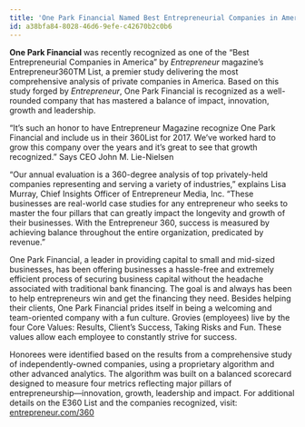 ```yaml
---
title: 'One Park Financial Named Best Entrepreneurial Companies in America by Entrepreneur Magazine''s 2017 Entrepreneur360 List'
id: a38bfa84-8028-46d6-9efe-c42670b2c0b6
---
```

<strong>One Park Financial </strong>was recently recognized as one of the “Best Entrepreneurial Companies in America” by <em>Entrepreneur </em>magazine’s Entrepreneur360TM List, a premier study delivering the most comprehensive analysis of private companies in America. Based on this study forged by <em>Entrepreneur</em>, One Park Financial is recognized as a well-rounded company that has mastered a balance of impact, innovation, growth and leadership.

“It’s such an honor to have Entrepreneur Magazine recognize One Park Financial and include us in their 360List for 2017. We’ve worked hard to grow this company over the years and it’s great to see that growth recognized.” Says CEO John M. Lie-Nielsen

“Our annual evaluation is a 360-degree analysis of top privately-held companies representing and serving a variety of industries,” explains Lisa Murray, Chief Insights Officer of Entrepreneur Media, Inc. “These businesses are real-world case studies for any entrepreneur who seeks to master the four pillars that can greatly impact the longevity and growth of their businesses. With the Entrepreneur 360, success is measured by achieving balance throughout the entire organization, predicated by revenue.”

One Park Financial, a leader in providing capital to small and mid-sized businesses, has been offering businesses a hassle-free and extremely efficient process of securing business capital without the headache associated with traditional bank financing. The goal is and always has been to help entrepreneurs win and get the financing they need. Besides helping their clients, One Park Financial prides itself in being a welcoming and team-oriented company with a fun culture. Grovies (employees) live by the four Core Values: Results, Client’s Success, Taking Risks and Fun. These values allow each employee to constantly strive for success.

Honorees were identified based on the results from a comprehensive study of independently-owned companies, using a proprietary algorithm and other advanced analytics. The algorithm was built on a balanced scorecard designed to measure four metrics reflecting major pillars of entrepreneurship—innovation, growth, leadership and impact. For additional details on the E360 List and the companies recognized, visit: <a href="http://entrepreneur.com/360">entrepreneur.com/360</a>